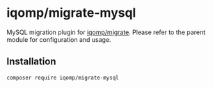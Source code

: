 # iqomp/migrate-mysql

MySQL migration plugin for [iqomp/migrate](https://github.com/iqomp/migrate). Please
refer to the parent module for configuration and usage.

## Installation

```bash
composer require iqomp/migrate-mysql
```
